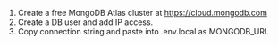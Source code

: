 1. Create a free MongoDB Atlas cluster at https://cloud.mongodb.com
2. Create a DB user and add IP access.
3. Copy connection string and paste into .env.local as MONGODB_URI.
